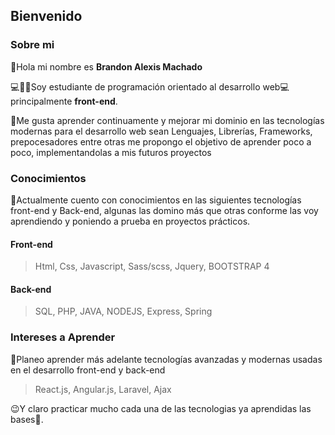 ## Bienvenido ##

### Sobre mi ###
👋Hola mi nombre es **Brandon Alexis Machado**

💻👨‍🎓Soy estudiante de programación orientado al desarrollo web💻 principalmente **front-end**.

💪Me gusta aprender continuamente y mejorar mi dominio en las tecnologías modernas para el desarrollo web sean Lenguajes, Librerías, Frameworks, prepocesadores entre otras me propongo el objetivo de aprender poco a poco, implementandolas a mis futuros proyectos

### Conocimientos ###
🧠Actualmente cuento con conocimientos en las siguientes tecnologías front-end y Back-end, algunas las domino más que otras conforme las voy aprendiendo y poniendo a prueba en proyectos prácticos.

#### Front-end ####
>Html, Css, Javascript, Sass/scss, Jquery, BOOTSTRAP 4

#### Back-end ####
>SQL, PHP, JAVA, NODEJS, Express, Spring

### Intereses a Aprender ###
🤔Planeo aprender más adelante tecnologías avanzadas y modernas usadas en el desarrollo front-end y back-end

>React.js, Angular.js, Laravel, Ajax

😉Y claro practicar mucho cada una de las tecnologias ya aprendidas las bases🙂.

